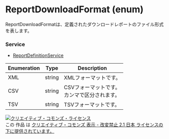 # ReportDownloadFormat (enum)
ReportDownloadFormatは、定義されたダウンロードレポートのファイル形式を表します。

### Service
+ [ReportDefinitionService](../services/ReportDefinitionService.md)

| Enumeration | Type | Description | 
|---|---|---|
| XML| string| XMLフォーマットです。 |
| CSV| string| CSVフォーマットです。<br>カンマで区分されます。 |
| TSV| string| TSVフォーマットです。 |

<a rel="license" href="http://creativecommons.org/licenses/by-nd/2.1/jp/"><img alt="クリエイティブ・コモンズ・ライセンス" style="border-width:0" src="https://i.creativecommons.org/l/by-nd/2.1/jp/88x31.png" /></a><br />この 作品 は <a rel="license" href="http://creativecommons.org/licenses/by-nd/2.1/jp/">クリエイティブ・コモンズ 表示 - 改変禁止 2.1 日本 ライセンスの下に提供されています。</a>
